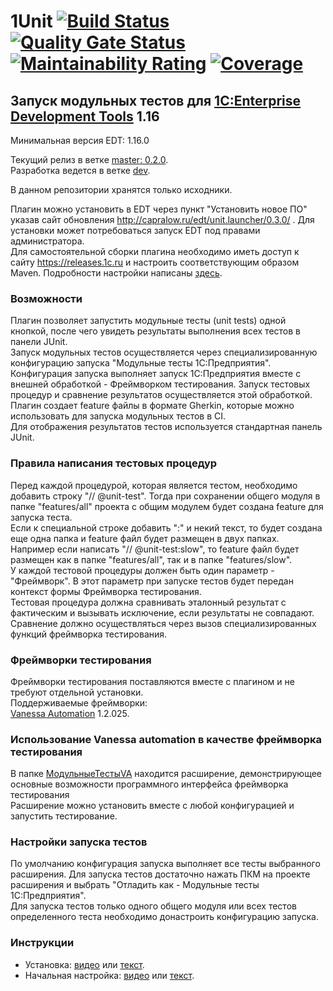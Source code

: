 ﻿# 1Unit [![Build Status](https://travis-ci.com/DoublesunRUS/ru.capralow.dt.unit.launcher.svg)](https://travis-ci.com/DoublesunRUS/ru.capralow.dt.unit.launcher) [![Quality Gate Status](https://sonarcloud.io/api/project_badges/measure?project=DoublesunRUS_ru.capralow.dt.unit.launcher&metric=alert_status)](https://sonarcloud.io/dashboard?id=DoublesunRUS_ru.capralow.dt.unit.launcher) [![Maintainability Rating](https://sonarcloud.io/api/project_badges/measure?project=DoublesunRUS_ru.capralow.dt.unit.launcher&metric=sqale_rating)](https://sonarcloud.io/dashboard?id=DoublesunRUS_ru.capralow.dt.unit.launcher) [![Coverage](https://sonarcloud.io/api/project_badges/measure?project=DoublesunRUS_ru.capralow.dt.unit.launcher&metric=coverage)](https://sonarcloud.io/dashboard?id=DoublesunRUS_ru.capralow.dt.unit.launcher)


## Запуск модульных тестов для [1C:Enterprise Development Tools](http://v8.1c.ru/overview/IDE/) 1.16

Минимальная версия EDT: 1.16.0

Текущий релиз в ветке [master: 0.2.0](https://github.com/DoublesunRUS/ru.capralow.dt.unit.launcher/tree/master).<br>
Разработка ведется в ветке [dev](https://github.com/DoublesunRUS/ru.capralow.dt.unit.launcher/tree/dev).<br>

В данном репозитории хранятся только исходники.<br>

Плагин можно установить в EDT через пункт "Установить новое ПО" указав сайт обновления http://capralow.ru/edt/unit.launcher/0.3.0/ . Для установки может потребоваться запуск EDT под правами администратора.<br>
Для самостоятельной сборки плагина необходимо иметь доступ к сайту https://releases.1c.ru и настроить соответствующим образом Maven. Подробности настройки написаны [здесь](https://github.com/1C-Company/dt-example-plugins/blob/master/simple-plugin/README.md).

### Возможности
Плагин позволяет запустить модульные тесты (unit tests) одной кнопкой, после чего увидеть результаты выполнения всех тестов в панели JUnit.<br>
Запуск модульных тестов осуществляется через специализированную конфигурацию запуска "Модульные тесты 1С:Предприятия".<br>
Конфигурация запуска выполняет запуск 1С:Предприятия вместе с внешней обработкой - Фреймворком тестирования. Запуск тестовых процедур и сравнение результатов осуществляется этой обработкой.<br>
Плагин создает feature файлы в формате Gherkin, которые можно использовать для запуска модульных тестов в CI.<br>
Для отображения результатов тестов используется стандартная панель JUnit.

### Правила написания тестовых процедур
Перед каждой процедурой, которая является тестом, необходимо добавить строку "// @unit-test". Тогда при сохранении общего модуля в папке "features/all" проекта с общим модулем будет создана feature для запуска теста.<br>
Если к специальной строке добавить ":" и некий текст, то будет создана еще одна папка и feature файл будет размещен в двух папках. Например если написать "// @unit-test:slow", то feature файл будет размещен как в папке "features/all", так и в папке "features/slow".<br>
У каждой тестовой процедуры должен быть один параметр - "Фреймворк". В этот параметр при запуске тестов будет передан контекст формы Фреймворка тестирования.<br>
Тестовая процедура должна сравнивать эталонный результат с фактическим и вызывать исключение, если результаты не совпадают. Сравнение должно осуществляться через вызов специализированных функций фреймворка тестирования.

### Фреймворки тестирования
Фреймворки тестирования поставляются вместе с плагином и не требуют отдельной установки.<br>
Поддерживаемые фреймворки:<br>
[Vanessa Automation](https://github.com/Pr-Mex/vanessa-automation) 1.2.025.

### Использование Vanessa automation в качестве фреймворка тестирования
В папке [МодульныеТестыVA](https://github.com/DoublesunRUS/ru.capralow.dt.unit.launcher/tree/master/МодульныеТестыVA) находится расширение, демонстрирующее основные возможности программного интерфейса фреймворка тестирования<br>
Расширение можно установить вместе с любой конфигурацией и запустить тестирование.

### Настройки запуска тестов
По умолчанию конфигурация запуска выполняет все тесты выбранного расширения. Для запуска тестов достаточно нажать ПКМ на проекте расширения и выбрать "Отладить как - Модульные тесты 1С:Предприятия".<br>
Для запуска тестов только одного общего модуля или всех тестов определенного теста необходимо донастроить конфигурацию запуска.

### Инструкции
* Установка: [видео](https://youtu.be/2rro6MFjh2s) или [текст](http://capralow.ru/edt/unit.launcher/instructions/install/result.html).<br>
* Начальная настройка: [видео](https://youtu.be/hIgdgZDlTUQ) или [текст](http://capralow.ru/edt/unit.launcher/instructions/setup/result.html).
